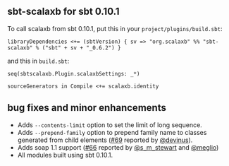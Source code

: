 ## sbt-scalaxb for sbt 0.10.1
To call scalaxb from sbt 0.10.1, put this in your `project/plugins/build.sbt`:

    libraryDependencies <+= (sbtVersion) { sv => "org.scalaxb" %% "sbt-scalaxb" % ("sbt" + sv + "_0.6.2") }

and this in `build.sbt`:

    seq(sbtscalaxb.Plugin.scalaxbSettings: _*)

    sourceGenerators in Compile <+= scalaxb.identity

## bug fixes and minor enhancements
- Adds `--contents-limit` option to set the limit of long sequence.
- Adds `--prepend-family` option to prepend family name to classes generated from child elements ([#69](https://github.com/eed3si9n/scalaxb/issues/69) reported by [@devinus](https://github.com/devinus)).
- Adds soap 1.1 support ([#66](https://github.com/eed3si9n/scalaxb/issues/66) reported by [@s`_`m`_`stewart](http://twitter.com/s_m_stewart) and [@meglio](https://github.com/meglio))
- All modules built using sbt 0.10.1.
